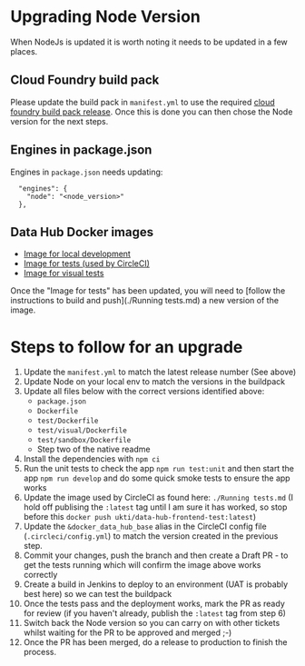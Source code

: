# Upgrading Node Version

When NodeJs is updated it is worth noting it needs to be updated in a few places.

## Cloud Foundry build pack

Please update the build pack in `manifest.yml` to use the required [cloud foundry build pack release](https://github.com/cloudfoundry/nodejs-buildpack/releases).
Once this is done you can then chose the Node version for the next steps.

## Engines in package.json

Engines in `package.json` needs updating:

```
  "engines": {
    "node": "<node_version>"
  },
```

## Data Hub Docker images

- [Image for local development](../Dockerfile)
- [Image for tests (used by CircleCI)](../test/Dockerfile)
- [Image for visual tests](../test/visual/Dockerfile)

Once the "Image for tests" has been updated, you will need to [follow the instructions to build and push](./Running tests.md) a new version of the image.

# Steps to follow for an upgrade

1. Update the `manifest.yml` to match the latest release number (See above)
2. Update Node on your local env to match the versions in the buildpack
3. Update all files below with the correct versions identified above:
   - `package.json`
   - `Dockerfile`
   - `test/Dockerfile`
   - `test/visual/Dockerfile`
   - `test/sandbox/Dockerfile`
   - Step two of the native readme
4. Install the dependencies with `npm ci`
5. Run the unit tests to check the app `npm run test:unit` and then start the app `npm run develop` and do some quick smoke tests to ensure the app works
6. Update the image used by CircleCI as found here: `./Running tests.md` (I hold off publising the `:latest` tag until I am sure it has worked, so stop before this `docker push ukti/data-hub-frontend-test:latest`)
7. Update the `&docker_data_hub_base` alias in the CircleCI config file (`.circleci/config.yml`) to match the version created in the previous step.
8. Commit your changes, push the branch and then create a Draft PR - to get the tests running which will confirm the image above works correctly
9. Create a build in Jenkins to deploy to an environment (UAT is probably best here) so we can test the buildpack
10. Once the tests pass and the deployment works, mark the PR as ready for review (if you haven't already, publish the `:latest` tag from step 6)
11. Switch back the Node version so you can carry on with other tickets whilst waiting for the PR to be approved and merged ;-)
12. Once the PR has been merged, do a release to production to finish the process.
